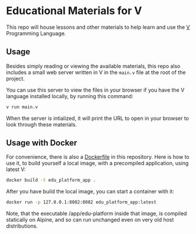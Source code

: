 # Educational Materials for V

This repo will house lessons and other materials to help learn and use the
[V](https://vlang.io) Programming Language.

## Usage

Besides simply reading or viewing the available materials, this repo also
includes a small web server written in V in the `main.v` file at the root
of the project.

You can use this server to view the files in your browser if you have the
V language installed locally, by running this command:
```sh
v run main.v
```
When the server is intialized, it will print the URL to open in your browser to look through
these materials.

## Usage with Docker

For convenience, there is also a [Dockerfile](Dockerfile) in this repository.
Here is how to use it, to build yourself a local image, with a
precompiled application, using latest V:
```sh
docker build -t edu_platform_app .
```

After you have build the local image, you can start a container with it:
```sh
docker run -p 127.0.0.1:8082:8082 edu_platform_app:latest
```

Note, that the executable /app/edu-platform inside that image, is
compiled statically on Alpine, and so can run unchanged even on very old
host distributions.
